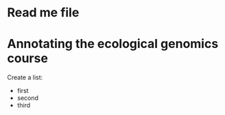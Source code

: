 # Read me file

# Annotating the ecological genomics course

Create a list:   
* first   
* second   
* third   

